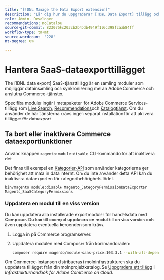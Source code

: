 ```yaml
---
title: "[!DNL Manage the Data Export extension]"
description: "Lär dig hur du uppgraderar [!DNL Data Export] tillägg och för att ta bort eller inaktivera dataexporttjänster som inte behövs."
role: Admin, Developer
recommendations: noCatalog
source-git-commit: 8230756c203cb2b4bdb4949f116c398fcaab84ff
workflow-type: tm+mt
source-wordcount: '228'
ht-degree: 0%

---
```



# Hantera SaaS-dataexporttillägget

The [!DNL data export] SaaS-tjänsttillägg är en samling moduler som möjliggör datainsamling och synkronisering mellan Adobe Commerce och anslutna Commerce-tjänster.

Specifika moduler ingår i metapaketen för Adobe Commerce Services-tillägg som [Live Search](/help/live-search/overview.md), [Recommendations](/help/product-recommendations/overview.md)och [Katalogtjänst](/help/catalog-service/overview.md). Om du använder de här tjänsterna krävs ingen separat installation för att aktivera tillägget för dataexport.

## Ta bort eller inaktivera Commerce dataexportfunktioner

Använd knappen `magento:module:disable` CLI-kommando för att inaktivera det.

Det finns till exempel en [Kategorier-API](https://developer.adobe.com/commerce/services/graphql/catalog-service/categories/) som använder kategorierna ger behörighet att mata in data internt. Om du inte använder detta API kan du inaktivera dataexporten för kategoribehörighetsflödet.

```shell script
bin/magento module:disable Magento_CategoryPermissionDataExporter Magento_SaaSCategoryPermissions
```

### Uppdatera en modul till en viss version

Du kan uppdatera alla installerade exportmoduler för handelsdata med Composer. Du kan till exempel uppdatera en modul till en viss version och även uppdatera eventuella beroenden som krävs.

1. Logga in på Commerce programserver.

1. Uppdatera modulen med Composer från kommandoraden:

   ```bash
   composer require magento/module-saas-price:103.3.1 --with-all-dependencies
   ```

Om Commerce-instansen distribueras i molninfrastrukturen ska du uppdatera tillägget från din molnprojektkatalog. Se [Uppgradera ett tillägg](https://experienceleague.adobe.com/en/docs/commerce-cloud-service/user-guide/configure-store/extensions#upgrade-an-extension) i _Infrastrukturhandbok för Adobe Commerce on Cloud_.




